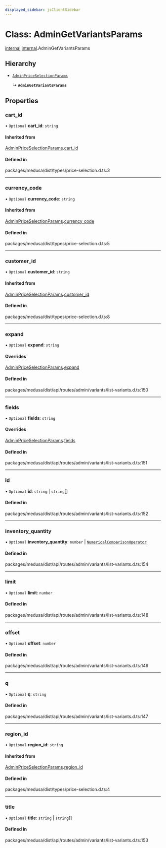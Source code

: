 ```yaml
---
displayed_sidebar: jsClientSidebar
---
```


# Class: AdminGetVariantsParams

[internal](../modules/internal-8.md).[internal](../modules/internal-8.internal.md).AdminGetVariantsParams

## Hierarchy

- [`AdminPriceSelectionParams`](internal-8.AdminPriceSelectionParams.md)

  ↳ **`AdminGetVariantsParams`**

## Properties

### cart\_id

• `Optional` **cart\_id**: `string`

#### Inherited from

[AdminPriceSelectionParams](internal-8.AdminPriceSelectionParams.md).[cart_id](internal-8.AdminPriceSelectionParams.md#cart_id)

#### Defined in

packages/medusa/dist/types/price-selection.d.ts:3

___

### currency\_code

• `Optional` **currency\_code**: `string`

#### Inherited from

[AdminPriceSelectionParams](internal-8.AdminPriceSelectionParams.md).[currency_code](internal-8.AdminPriceSelectionParams.md#currency_code)

#### Defined in

packages/medusa/dist/types/price-selection.d.ts:5

___

### customer\_id

• `Optional` **customer\_id**: `string`

#### Inherited from

[AdminPriceSelectionParams](internal-8.AdminPriceSelectionParams.md).[customer_id](internal-8.AdminPriceSelectionParams.md#customer_id)

#### Defined in

packages/medusa/dist/types/price-selection.d.ts:8

___

### expand

• `Optional` **expand**: `string`

#### Overrides

[AdminPriceSelectionParams](internal-8.AdminPriceSelectionParams.md).[expand](internal-8.AdminPriceSelectionParams.md#expand)

#### Defined in

packages/medusa/dist/api/routes/admin/variants/list-variants.d.ts:150

___

### fields

• `Optional` **fields**: `string`

#### Overrides

[AdminPriceSelectionParams](internal-8.AdminPriceSelectionParams.md).[fields](internal-8.AdminPriceSelectionParams.md#fields)

#### Defined in

packages/medusa/dist/api/routes/admin/variants/list-variants.d.ts:151

___

### id

• `Optional` **id**: `string` \| `string`[]

#### Defined in

packages/medusa/dist/api/routes/admin/variants/list-variants.d.ts:152

___

### inventory\_quantity

• `Optional` **inventory\_quantity**: `number` \| [`NumericalComparisonOperator`](internal-8.internal.NumericalComparisonOperator.md)

#### Defined in

packages/medusa/dist/api/routes/admin/variants/list-variants.d.ts:154

___

### limit

• `Optional` **limit**: `number`

#### Defined in

packages/medusa/dist/api/routes/admin/variants/list-variants.d.ts:148

___

### offset

• `Optional` **offset**: `number`

#### Defined in

packages/medusa/dist/api/routes/admin/variants/list-variants.d.ts:149

___

### q

• `Optional` **q**: `string`

#### Defined in

packages/medusa/dist/api/routes/admin/variants/list-variants.d.ts:147

___

### region\_id

• `Optional` **region\_id**: `string`

#### Inherited from

[AdminPriceSelectionParams](internal-8.AdminPriceSelectionParams.md).[region_id](internal-8.AdminPriceSelectionParams.md#region_id)

#### Defined in

packages/medusa/dist/types/price-selection.d.ts:4

___

### title

• `Optional` **title**: `string` \| `string`[]

#### Defined in

packages/medusa/dist/api/routes/admin/variants/list-variants.d.ts:153
